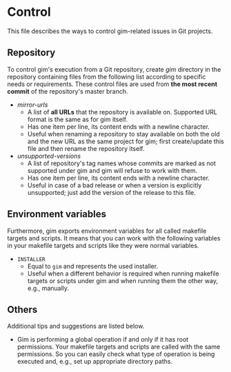 # Control

This file describes the ways to control gim-related issues in Git projects.

## Repository

To control gim's execution from a Git repository, create *gim* directory in the repository containing files from the following list according to specific needs or requirements. These control files are used from **the most recent commit** of the repository's master branch.

* *mirror-urls*
  * A list of **all URLs** that the repository is available on. Supported URL format is the same as for gim itself.
  * Has one item per line, its content ends with a newline character.
  * Useful when renaming a repository to stay available on both the old and the new URL as the same project for gim; first create/update this file and then rename the repository itself.
* *unsupported-versions*
  * A list of repository's tag names whose commits are marked as not supported under gim and gim will refuse to work with them.
  * Has one item per line, its content ends with a newline character.
  * Useful in case of a bad release or when a version is explicitly unsupported; just add the version of the release to this file.

## Environment variables

Furthermore, gim exports environment variables for all called makefile targets and scripts. It means that you can work with the following variables in your makefile targets and scripts like they were normal variables.

* `INSTALLER`
  * Equal to `gim` and represents the used installer.
  * Useful when a different behavior is required when running makefile targets or scripts under gim and when running them the other way, e.g., manually.

## Others

Additional tips and suggestions are listed below.

* Gim is performing a global operation if and only if it has root permissions. Your makefile targets and scripts are called with the same permissions. So you can easily check what type of operation is being executed and, e.g., set up appropriate directory paths.
